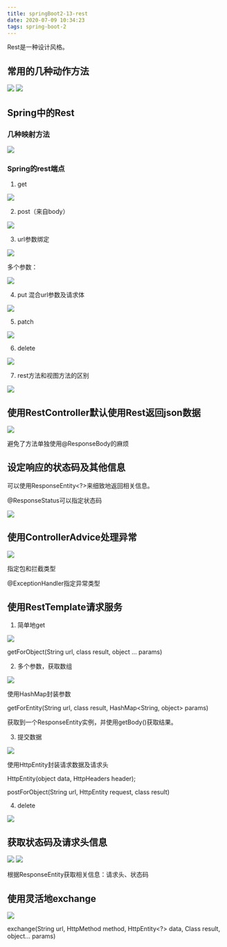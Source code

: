 ```yaml
---
title: springBoot2-13-rest
date: 2020-07-09 10:34:23
tags: spring-boot-2
---
```


Rest是一种设计风格。

## 常用的几种动作方法

<img src='springBoot2-13-rest\8f07a60d-2cc7-4c5a-924f-f2d6c8f861c9.jpg'>

<img src='springBoot2-13-rest\060e7cca-6936-46b0-b814-fd63265c8e0d.jpg'>

## Spring中的Rest

### 几种映射方法

<img src='springBoot2-13-rest\82ace12b-d0d2-4486-8910-6de6e9d85df8.jpg'>

### Spring的rest端点

1. get

<img src='springBoot2-13-rest\ba5704f8-d1f1-4f20-bfc5-2a9dd64fd69e.jpg'>

2. post（来自body）

<img src='springBoot2-13-rest\70618c03-f91d-4bbb-b549-9bb3b498fee4.jpg'>

3. url参数绑定

<img src='springBoot2-13-rest\b78993f7-630e-42b1-9587-6218883e6b8e.jpg'>

多个参数：

<img src='springBoot2-13-rest\5d431ac0-1b61-4c14-9694-bfdc48d93d33.jpg'>

4. put 混合url参数及请求体

<img src='springBoot2-13-rest\98349ed2-1256-4374-a511-d45c7059fc0d.jpg'>

5. patch

<img src='springBoot2-13-rest\c5474e7b-d306-46a4-9d28-a8c81d088962.jpg'>

6. delete

<img src='springBoot2-13-rest\7cf17a85-9c60-49dd-ad1d-e3e2eacc62a1.jpg'>

7. rest方法和视图方法的区别

<img src='springBoot2-13-rest\5ebc054d-93c5-4337-9edc-539844504419.jpg'>

## 使用RestController默认使用Rest返回json数据

<img src='springBoot2-13-rest\09846f02-4c8e-46fb-958d-f2c79cc1304e.jpg'>

避免了方法单独使用@ResponseBody的麻烦

## 设定响应的状态码及其他信息

可以使用ResponseEntity<?>来细致地返回相关信息。

@ResponseStatus可以指定状态码

<img src='springBoot2-13-rest\b0dbf6a0-510d-487c-97e4-016443fdba55.jpg'>

## 使用ControllerAdvice处理异常

<img src='springBoot2-13-rest\7cc3c9dd-7390-4691-b088-128d546753bd.jpg'>

指定包和拦截类型

@ExceptionHandler指定异常类型

## 使用RestTemplate请求服务

1. 简单地get

<img src='springBoot2-13-rest\a03a6ffa-c821-4b38-8685-86580626f75d.jpg'>

getForObject(String url, class result, object ... params)

2. 多个参数，获取数组

<img src='springBoot2-13-rest\db6b2e58-2006-46e0-90cd-5ddd77bff38e.jpg'>

使用HashMap封装参数

getForEntity(String url, class result, HashMap<String, object> params)

获取到一个ResponseEntity实例，并使用getBody()获取结果。

3. 提交数据

<img src='springBoot2-13-rest\0ff1caf3-2526-4552-80e2-41c0e15c7173.jpg'>

使用HttpEntity封装请求数据及请求头

HttpEntity<class>(object data, HttpHeaders header);

postForObject(String url, HttpEntity<class> request, class result)

4. delete

<img src='springBoot2-13-rest\2c403bd9-a6d5-4dc5-b3d5-9416b33f7d51.jpg'>

## 获取状态码及请求头信息

<img src='springBoot2-13-rest\6098beb1-d354-4a5a-a0eb-7023a133033d.jpg'>
<img src='springBoot2-13-rest\5cce85b7-cf0c-4297-8e3c-d986a6f2dab7.jpg'>

根据ResponseEntity获取相关信息：请求头、状态码

## 使用灵活地exchange

<img src='springBoot2-13-rest\6fbc3eb6-69db-445b-a021-6218453c8195.jpg'>

exchange(String url, HttpMethod method, HttpEntity<?> data, Class result, object... params)


